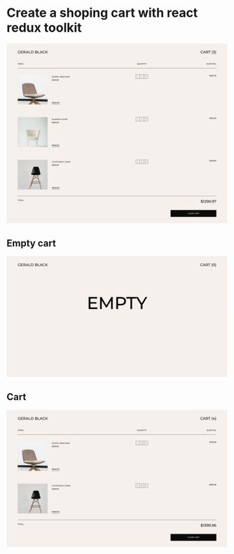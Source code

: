 # Create a shoping cart with react redux toolkit

![](/public/gerald-black-01.png)

## Empty cart

![](/public/gerald-black-02.png)

## Cart

![](/public/gerald-black-03.png)